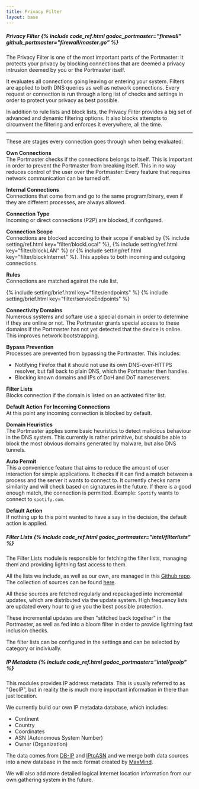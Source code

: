 ```yaml
---
title: Privacy Filter
layout: base
---
```


##### Privacy Filter {% include code_ref.html godoc_portmaster="firewall" github_portmaster="firewall/master.go" %}

The Privacy Filter is one of the most important parts of the Portmaster: It protects your privacy by blocking connections that are deemed a privacy intrusion deemed by you or the Portmaster itself.

It evaluates all connections going leaving or entering your system. Filters are applied to both DNS queries as well as network connections. Every request or connection is run through a long list of checks and settings in order to protect your privacy as best possible.

In addition to rule lists and block lists, the Privacy Filter provides a big set of advanced and dynamic filtering options. It also blocks attempts to circumvent the filtering and enforces it everywhere, all the time.

---

These are stages every connection goes through when being evaluated:

**Own Connections**  
The Portmaster checks if the connections belongs to itself. This is important in order to prevent the Portmaster from breaking itself. This in no way reduces control of the user over the Portmaster: Every feature that requires network communication can be turned off.

**Internal Connections**  
Connections that come from and go to the same program/binary, even if they are different processes, are always allowed.

**Connection Type**  
Incoming or direct connections (P2P) are blocked, if configured.

**Connection Scope**  
Connections are blocked according to their scope if enabled by {% include setting/ref.html key="filter/blockLocal" %}, {% include setting/ref.html key="filter/blockLAN" %} or {% include setting/ref.html key="filter/blockInternet" %}. This applies to both incoming and outgoing connections.

**Rules**  
Connections are matched against the rule list.

{% include setting/brief.html key="filter/endpoints" %}
{% include setting/brief.html key="filter/serviceEndpoints" %}

**Connectivity Domains**  
Numerous systems and softare use a special domain in order to determine if they are online or not. The Portmaster grants special access to these domains if the Portmaster has not yet detected that the device is online. This improves network bootstrapping.

**Bypass Prevention**  
Processes are prevented from bypassing the Portmaster. This includes:
- Notifying Firefox that it should not use its own DNS-over-HTTPS resolver, but fall back to plain DNS, which the Portmaster then handles.
- Blocking known domains and IPs of DoH and DoT nameservers.

**Filter Lists**  
Blocks connection if the domain is listed on an activated filter list.

**Default Action For Incoming Connections**  
At this point any incoming connection is blocked by default.

**Domain Heuristics**  
The Portmaster applies some basic heuristics to detect malicious behaviour in the DNS system. This currently is rather primitive, but should be able to block the most obvious domains generated by malware, but also DNS tunnels.

**Auto Permit**  
This a convenience feature that aims to reduce the amount of user interaction for simple applications. It checks if it can find a match between a process and the server it wants to connect to. It currently checks name similarity and will check based on signatures in the future. If there is a good enough match, the connection is permitted. Example: `Spotify` wants to connect to `spotify.com`.

**Default Action**  
If nothing up to this point wanted to have a say in the decision, the default action is applied.

##### Filter Lists {% include code_ref.html godoc_portmaster="intel/filterlists" %}

The Filter Lists module is responsible for fetching the filter lists, managing them and providing lightning fast access to them.

All the lists we include, as well as our own, are managed in this [Github repo](https://github.com/safing/intel-data). The collection of sources can be found [here](https://github.com/safing/intel-data/blob/master/lists/sources.yml).

All these sources are fetched regularly and repackaged into incremental updates, which are distributed via the update system. High frequency lists are updated every hour to give you the best possible protection.

These incremental updates are then "stitched back together" in the Portmaster, as well as fed into a bloom filter in order to provide lightning fast inclusion checks.

The filter lists can be configured in the settings and can be selected by category or indiviually.

##### IP Metadata {% include code_ref.html godoc_portmaster="intel/geoip" %}

This modules provides IP address metadata. This is usually referred to as "GeoIP", but in reality the is much more important information in there than just location.

We currently build our own IP metadata database, which includes:
- Continent
- Country
- Coordinates
- ASN (Autonomous System Number)
- Owner (Organization)

The data comes from [DB-IP](https://db-ip.com/) and [IPtoASN](https://iptoasn.com/) and we merge both data sources into a new database in the `mmdb` format created by [MaxMind](https://www.maxmind.com/).

We will also add more detailed logical Internet location information from our own gathering system in the future.
